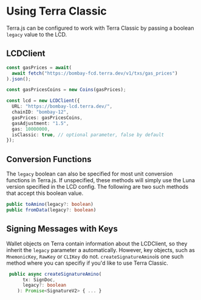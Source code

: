 # Using Terra Classic

Terra.js can be configured to work with Terra Classic by passing a boolean `legacy` value to the LCD.

## LCDClient

```ts
const gasPrices = await(
  await fetch("https://bombay-fcd.terra.dev/v1/txs/gas_prices")
).json();

const gasPricesCoins = new Coins(gasPrices);

const lcd = new LCDClient({
  URL: "https://bombay-lcd.terra.dev/",
  chainID: "bombay-12",
  gasPrices: gasPricesCoins,
  gasAdjustment: "1.5",
  gas: 10000000,
  isClassic: true, // optional parameter, false by default
});
```

## Conversion Functions

The `legacy` boolean can also be specified for most unit conversion functions in Terra.js. If unspecified, these methods will simply use the Luna version specified in the LCD config. The following are two such methods that accept this boolean value.

```ts
public toAmino(legacy?: boolean)
public fromData(legacy?: boolean)
```

## Signing Messages with Keys

Wallet objects on Terra contain information about the LCDClient, so they inherit the `legacy` parameter a automatically. However, key objects, such as `MnemonicKey`, `RawKey` or `CLIKey` do not. `createSignatureAmino`is one such method where you can specifiy if you'd like to use Terra Classic.

```ts
 public async createSignatureAmino(
      tx: SignDoc,
      legacy?: boolean
    ): Promise<SignatureV2> { ... }

```

